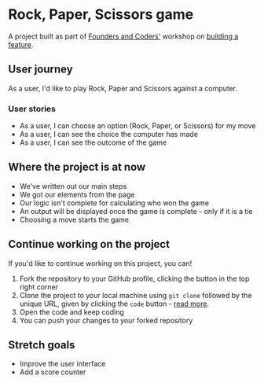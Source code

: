 # Rock, Paper, Scissors game

A project built as part of [Founders and Coders'](https://www.foundersandcoders.com/) workshop on [building a feature](https://learn.foundersandcoders.com/course/application/feature/).

## User journey

As a user, I'd like to play Rock, Paper and Scissors against a computer.

### User stories

- As a user, I can choose an option (Rock, Paper, or Scissors) for my move
- As a user, I can see the choice the computer has made
- As a user, I can see the outcome of the game

## Where the project is at now

- We've written out our main steps
- We got our elements from the page
- Our logic isn't complete for calculating who won the game
- An output will be displayed once the game is complete - only if it is a tie
- Choosing a move starts the game

## Continue working on the project

If you'd like to continue working on this project, you can!

1. Fork the repository to your GitHub profile, clicking the button in the top right corner
1. Clone the project to your local machine using `git clone` followed by the unique URL, given by clicking the `code` button - [read more](https://docs.github.com/en/repositories/creating-and-managing-repositories/cloning-a-repository).
1. Open the code and keep coding
1. You can push your changes to your forked repository

## Stretch goals

- Improve the user interface
- Add a score counter
